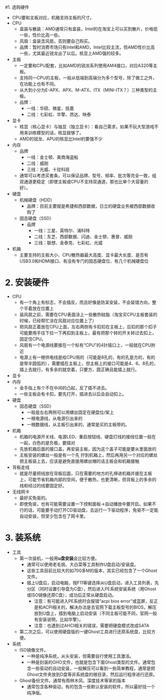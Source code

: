 #1. 选购硬件
* CPU要和主板对应，机箱支持主板的尺寸。
* CPU
    * 盒装与散装：AMD通常只有盒装，Intel的在淘宝上可以买到散片，价格低一些，性价比高一些。
    * 风扇：盒装含风扇，否则要自己购买。
    * 品牌：暂时消费市场只有Intel和AMD，Intel比较主流，但AMD性价比高一些，尤其最近锐龙出了以后。核显上AMD强的较多。
* 主板
    * 一定要和CPU配套，比如AMD的锐龙系列使用AM4接口，对应A320等主板。
    * 支持同一CPU的主板，一般从低端到高端分为多个型号，除了做工之外，在功能上也有不同。
    * 从大到小分为E-APX、APX、M-ATX、ITX（MINI-ITX？）三种类型的主板。
    * 品牌：
        * 一线：华硕、微星、技嘉
        * 二线：七彩虹、华擎、昂达、映泰
* 显卡
    * 核显（核心显卡）与独显（独立显卡）：看自己需求，如果不玩大型游戏不用来训练模型的话，核显就够了。
    * AMD的锐龙、APU的核显比Intel的要强不少
* 内存
    * 品牌
        * 一线：金士顿、美商海盗船
        * 二线：威刚
        * 三线：光威、十铨科技
    * 通常可以考虑买套条，可以保证品牌、型号、频率、批次等完全一致，组双通道更稳定（即使主板或CPU不支持双通道，那也比单个大容量的好）。
* 硬盘
    * 机械硬盘（HDD）
        * 品牌：目前主要就是希捷和西部数据，日立的硬盘业务被西部数据收购了
    * 固态硬盘（SSD）
        * 品牌
            * 一线：三星、英特尔、浦科特
            * 二线：东芝、西部数据、闪迪、金士顿、惠普、威刚
            * 三线：联想、金泰克、七彩虹、光威
* 机箱
    * 主要支持的主板大小、CPU散热器最大高度、显卡最大长度、是否有USB3.0和HDMI接口、有没有专门的固态硬盘位、有几个机械硬盘位

# 2. 安装硬件
* CPU
    * 有一个角上有标志，不会插反，而且好像是防呆安装，不会装错方向，整个平着放在位置上
    * 装风扇之前，需要在CPU表面涂上一些散热硅脂（淘宝买CPU主板套装的时候，已经帮忙涂在风扇对应位置上了）
    * 把风扇正着放在CPU上面，左右两侧有卡扣扣在主板上，后扣的那个扣子可能要用手往下拉一下再扣到主板上，最有把那个转的开关转过去扣上，固定住CPU。
    * 风扇有一个电源线要接在一个标有“CPU”的4针插口上，一般就在CPU附近
    * 电源上有一根供电线是给CPU用的（可能是8孔的，有的孔是方的，有的是带半圆弧的），需要插在主板上，但主板上的接口可能是4、6、8孔的，插上去就行，有多余的就空着，只要方、圆正确且能插上就行。
* 显卡
* 内存
    * 金手指上有个不在中间的凸起，反了插不进去。
    * 一些主板会有卡扣，要先打开，插进去以后会自动扣上。
* 硬盘
    * 固态硬盘（SSD）
        * 一般是左右两侧可以用螺丝固定在硬盘位/架上
        * 一根电源线，从电源引出来的
        * 一根数据线，从主板引出来的，通常是买的主板带的。
* 机箱
    * 机箱的电源开关线、电源LED、重启按钮线、硬盘灯线的接线位置一般在一起，白色的是负极，要插对
    * 先放机箱后面的接口盖，再安装主板，因为这个盖子可能是要从里面放的
    * 主板安装的螺丝一般是有一个先 拧到机箱上，然后再用另一个对应的螺丝把主板装上去，应该是避免直接用螺丝帽的话主板会和机箱接触
* 背板走线
    * 就是尽量把线放在背板后面，只在需要的地方的孔伸进机箱并接在主板上，可能节省机箱内部的空间，便于散热，也更清晰，但背板上的多余的线和经过的线要固定好。
* 无线网卡
    * 最好买免驱的。
    * 即使免驱，也有可能需要设置一下控制面板->自动播放中要开启。如果不行的话，可能要手动打开CD驱动盘，去运行一下驱动程序，免驱不一定能自动安装，但至少包含在了网卡里。

# 3. 装系统
* 工具
    * 第一次装机，一般用**u盘安装**会比较方便。
        * 通常可以使用老毛挑、大白菜等工具制作U盘启动/安装盘。
        * 这些工具目前比较大的如700多M的版本，其实已经包含了一个Ghost文件。
        * 插上U盘后，启动电脑，按F11等键选择从U盘启动，进入工具列表，先分区（同时设置引导盘为C盘），然后进入PE系统安装系统（用Ghost或ISO镜像还原C盘），成功后正常从硬盘启动。
            * 注意：有可能进入PE系统时会报错“acpi bios error”或蓝屏，反正是和ACPI相关的，解决办法是去官网下载主板型号的BIOS，解压放到U盘上，插到电脑上启动安装（不同主板可能不同，官网一般有安装说明，比如华擎）。
            * 注意：也遇到过AHCI相关的错误，需要把硬盘模式改成SATA
    * 第二次之后，可以使用硬盘版的一键Ghost工具进行还原系统盘，比较方便。
* 系统
    * ISO镜像文件。
        * 一种是纯净系统，从头安装，但需要自行使用工具激活。
        * 一种是封装的GHO文件，也就是包含下面Ghost类型的文件。通常包含一些驱动的自动安装，一般解压可以看到一些简单教程，通常是把Ghost文件夹放到D盘等非系统盘的根目录，然后运行程序进行还原。
    * Ghost备份文件。通常有雨林木风、深度技术等家的版本
        * 通常包含各种驱动，有的包含一些默认安装的软件，所以最好找一个纯净版。